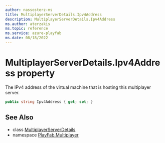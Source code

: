 ```yaml
---
author: nassosterz-ms
title: MultiplayerServerDetails.Ipv4Address
description: MultiplayerServerDetails.Ipv4Address
ms.author: aterzakis
ms.topic: reference
ms.service: azure-playfab
ms.date: 08/18/2022
---
```


# MultiplayerServerDetails.Ipv4Address property

The IPv4 address of the virtual machine that is hosting this multiplayer server.

```csharp
public string Ipv4Address { get; set; }
```

## See Also

* class [MultiplayerServerDetails](../MultiplayerServerDetails.md)
* namespace [PlayFab.Multiplayer](../../PlayFabMultiplayerSDK.md)

